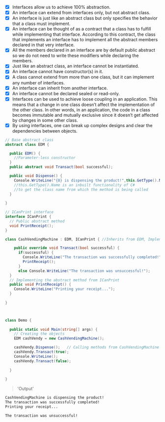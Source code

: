 - [x] Interfaces allow us to achieve 100% abstraction.
- [x] An interface can extend from interfaces only, but not abstract class.
- [x] An interface is just like an abstract class but only specifies the behavior that a class must implement.
- [x] An interface can be thought of as a contract that a class has to fulfill while implementing that interface. According to this contract, the class that implements an interface has to implement all the abstract members declared in that very interface.
- [x] All the members declared in an interface are by default public abstract so we do not need to write these modifiers while declaring the members.
- [x] Just like an abstract class, an interface cannot be instantiated.
- [x] An interface cannot have constructor(s) in it.
- [x] A class cannot extend from more than one class, but it can implement any number of interfaces.
- [x] An interface can inherit from another interface.
- [x] An interface cannot be declared sealed or read-only.
- [x] Interfaces can be used to achieve loose coupling in an application. This means that a change in one class doesn’t affect the implementation of the other class. In other words, in an application, the code in a class becomes immutable and mutually exclusive since it doesn’t get affected by changes in some other class.
- [x] By using interfaces, one can break up complex designs and clear the dependencies between objects.

```c#
// Base abstract class
abstract class EDM {

  public EDM() {
    //Parameter-less constructor
  }
  public abstract void Transact(bool successful);

  public void Dispense() {
    Console.WriteLine("{0} is dispensing the product!",this.GetType().Name);
    //this.GetType().Name is an inbuilt functionality of C#
    //to get the class name from which the method is being called
  }
  
}

// ICanPrint interface
interface ICanPrint {
  // Public abstract method
  void PrintReceipt();
}

class CashVendingMachine : EDM, ICanPrint { //Inherits from EDM, Implements ICanPrint

    public override void Transact(bool successful) {
      if(successful) {
        Console.WriteLine("The transaction was successfully completed!");
        PrintReceipt();
      }
      else Console.WriteLine("The transaction was unsuccessful!");
  }
  // Implementing the abstract method from ICanPrint
  public void PrintReceipt() {
    Console.WriteLine("Printing your receipt...");
  }
  
}



class Demo {
  
  public static void Main(string[] args) {
    // Creating the objects
    EDM cashVendy = new CashVendingMachine();

    cashVendy.Dispense();   // Calling methods from CashVendingMachine
    cashVendy.Transact(true);    
    Console.WriteLine();
    cashVendy.Transact(false);  
    
  }
  
}
```

> 'Output'

```md
CashVendingMachine is dispensing the product!
The transaction was successfully completed!
Printing your receipt...

The transaction was unsuccessful!
```

